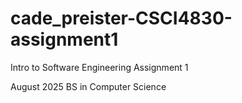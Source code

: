 # cade_preister-CSCI4830-assignment1
Intro to Software Engineering Assignment 1

August 2025
BS in Computer Science

